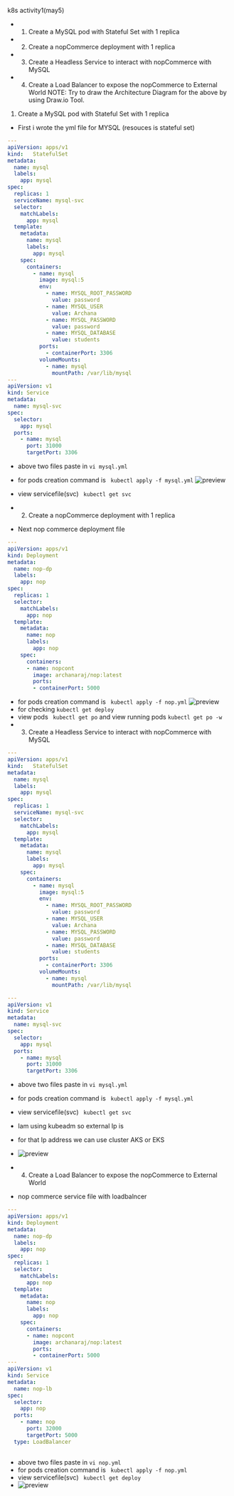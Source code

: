 k8s activity1(may5)
* 1. Create a MySQL pod with Stateful Set with 1 replica
* 2. Create a nopCommerce deployment with 1 replica
* 3. Create a Headless Service to interact with nopCommerce with MySQL 
* 4. Create a Load Balancer to expose the nopCommerce to External World 
   NOTE: Try to draw the Architecture Diagram for the above by using Draw.io Tool.
1. Create a MySQL pod with Stateful Set with 1 replica   
* First i wrote the yml file for MYSQL (resouces is stateful set)
```yml
---
apiVersion: apps/v1
kind:	StatefulSet
metadata:
  name: mysql
  labels:
    app: mysql
spec:
  replicas: 1
  serviceName: mysql-svc 
  selector:
    matchLabels:
      app: mysql
  template:
    metadata:
      name: mysql
      labels:
        app: mysql
    spec:
      containers:
        - name: mysql
          image: mysql:5
          env: 
            - name: MYSQL_ROOT_PASSWORD
              value: password
            - name: MYSQL_USER
              value: Archana
            - name: MYSQL_PASSWORD
              value: password  
            - name: MYSQL_DATABASE
              value: students
          ports:
            - containerPort: 3306
          volumeMounts:
            - name: mysql
              mountPath: /var/lib/mysql
---
apiVersion: v1
kind: Service
metadata: 
  name: mysql-svc
spec:
  selector:
    app: mysql
  ports:
    - name: mysql
      port: 31000
      targetPort: 3306  
```
* above two files paste in ``vi mysql.yml``
* for pods creation command is `` kubectl apply -f mysql.yml``
![preview](./k8s_images/k8s43.png)
* view servicefile(svc) `` kubectl get svc`` 

* 2. Create a nopCommerce deployment with 1 replica
* Next nop commerce deployment file
```yml
---
apiVersion: apps/v1
kind: Deployment
metadata: 
  name: nop-dp
  labels:
    app: nop
spec:
  replicas: 1
  selector:
    matchLabels:
      app: nop
  template: 
    metadata:
      name: nop
      labels:
        app: nop
    spec:
      containers:
      - name: nopcont
        image: archanaraj/nop:latest
        ports:
        - containerPort: 5000   
```
* for pods creation command is `` kubectl apply -f nop.yml``
![preview](./k8s_images/k8s44.png)
* for checking ``kubectl get deploy``
* view pods `` kubectl get po``  and view running pods ``kubectl get po -w``
* 3. Create a Headless Service to interact with nopCommerce with MySQL 
```yml
---
apiVersion: apps/v1
kind:   StatefulSet
metadata:
  name: mysql
  labels:
    app: mysql
spec:
  replicas: 1
  serviceName: mysql-svc
  selector:
    matchLabels:
      app: mysql
  template:
    metadata:
      name: mysql
      labels:
        app: mysql
    spec:
      containers:
        - name: mysql
          image: mysql:5
          env:
            - name: MYSQL_ROOT_PASSWORD
              value: password
            - name: MYSQL_USER
              value: Archana
            - name: MYSQL_PASSWORD
              value: password
            - name: MYSQL_DATABASE
              value: students
          ports:
            - containerPort: 3306
          volumeMounts:
            - name: mysql
              mountPath: /var/lib/mysql

---
apiVersion: v1
kind: Service
metadata:
  name: mysql-svc
spec:
  selector:
    app: mysql
  ports:
    - name: mysql
      port: 31000
      targetPort: 3306
```
* above two files paste in ``vi mysql.yml``
* for pods creation command is `` kubectl apply -f mysql.yml``
* view servicefile(svc) `` kubectl get svc`` 
* Iam using kubeadm so external Ip is <none>
* for that Ip address we can use cluster AKS or EKS 
* ![preview](./k8s_images/k8s45.png)                      

* 4. Create a Load Balancer to expose the nopCommerce to External World 
* nop commerce service file with loadbalncer

```yml
---
apiVersion: apps/v1
kind: Deployment
metadata: 
  name: nop-dp
  labels:
    app: nop
spec:
  replicas: 1
  selector:
    matchLabels:
      app: nop
  template: 
    metadata:
      name: nop
      labels:
        app: nop
    spec:
      containers:
      - name: nopcont
        image: archanaraj/nop:latest
        ports:
        - containerPort: 5000    
---
apiVersion: v1
kind: Service
metadata: 
  name: nop-lb
spec:
  selector:
    app: nop
  ports:
    - name: nop 
      port: 32000
      targetPort: 5000 
  type: LoadBalancer 
  
``` 
* above two files paste in ``vi nop.yml``
* for pods creation command is `` kubectl apply -f nop.yml``
* view servicefile(svc) `` kubectl get deploy`` 
* ![preview](./k8s_images/k8s46.png)   
             